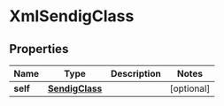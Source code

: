 

# XmlSendigClass


## Properties

Name | Type | Description | Notes
------------ | ------------- | ------------- | -------------
**self** | [**SendigClass**](SendigClass.md) |  |  [optional]



